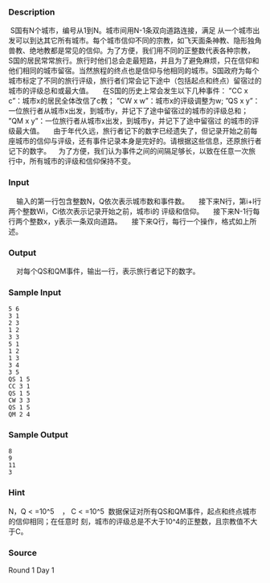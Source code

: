 
### Description
 S国有N个城市，编号从1到N。城市间用N-1条双向道路连接，满足
从一个城市出发可以到达其它所有城市。每个城市信仰不同的宗教，如飞天面条神教、隐形独角兽教、绝地教都是常见的信仰。为了方便，我们用不同的正整数代表各种宗教，  S国的居民常常旅行。旅行时他们总会走最短路，并且为了避免麻烦，只在信仰和他们相同的城市留宿。当然旅程的终点也是信仰与他相同的城市。S国政府为每个城市标定了不同的旅行评级，旅行者们常会记下途中（包括起点和终点）留宿过的城市的评级总和或最大值。
    在S国的历史上常会发生以下几种事件：
”CC x c”：城市x的居民全体改信了c教；
”CW x w”：城市x的评级调整为w;
”QS x y”：一位旅行者从城市x出发，到城市y，并记下了途中留宿过的城市的评级总和；
”QM x y”：一位旅行者从城市x出发，到城市y，并记下了途中留宿过
的城市的评级最大值。
    由于年代久远，旅行者记下的数字已经遗失了，但记录开始之前每座城市的信仰与评级，还有事件记录本身是完好的。请根据这些信息，还原旅行者记下的数字。    为了方便，我们认为事件之间的间隔足够长，以致在任意一次旅行中，所有城市的评级和信仰保持不变。

### Input
    输入的第一行包含整数N，Q依次表示城市数和事件数。
    接下来N行，第i+l行两个整数Wi，Ci依次表示记录开始之前，城市i的
评级和信仰。
    接下来N-1行每行两个整数x，y表示一条双向道路。
    接下来Q行，每行一个操作，格式如上所述。

### Output
    对每个QS和QM事件，输出一行，表示旅行者记下的数字。

### Sample Input
    5 6
    3 1
    2 3
    1 2
    3 3
    5 1
    1 2
    1 3
    3 4
    3 5
    QS 1 5
    CC 3 1
    QS 1 5
    CW 3 3
    QS 1 5
    QM 2 4

### Sample Output
    8
    9
    11
    3
### Hint
N，Q < =10^5    ， C < =10^5 
 数据保证对所有QS和QM事件，起点和终点城市的信仰相同；在任意时
刻，城市的评级总是不大于10^4的正整数，且宗教值不大于C。
### Source
Round 1 Day 1